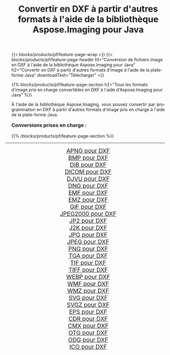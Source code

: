 ﻿---
title: Convertir en DXF à partir d'autres formats à l'aide de la bibliothèque Aspose.Imaging pour Java 
weight: 3920
url: /fr/java/conversion/to/dxf/ 
lang: fr
langdirlevel: 2
locales: zh-hans,ja,it,ru,de,es,fr,nl,id,lt,pl,pt,vi,tr,ko,zh-hant,ar,hi,th,sv,cs,uk,he
description: En utilisant Aspose.Imaging, vous pouvez convertir en DXF à partir d'autres formats en utilisant Java
---

{{< blocks/products/pf/feature-page-wrap >}}
{{< blocks/products/pf/feature-page-header h1="Conversion de fichiers image en DXF à l'aide de la bibliothèque Aspose.Imaging pour Java" h2="Convertir en DXF à partir d'autres formats d'image à l'aide de la plate-forme Java" downloadText="Télécharger" >}}


{{% blocks/products/pf/feature-page-section  h2="Tous les formats d'image pris en charge convertibles en DXF à l'aide d'Aspose.Imaging pour Java" %}}
<p align=justify>À l'aide de la bibliothèque Aspose.Imaging, vous pouvez convertir par programmation en DXF à partir d'autres formats d'image pris en charge à l'aide de la plate-forme Java.</p>
<h3 style="margin-top:16px;">
Conversions prises en charge :
</h3>
{{% /blocks/products/pf/feature-page-section %}}
<div class="container-fluid productfamilypage bg-gray">
    <div class="convertypes bg-gray agp-content section">
        <div class="container">
		<hr style="margin-left:-20px;"/>
		<div class="row other-converters" style="gap: 10px;font-size: 19px;text-align:center;">
		    <div class='col-md-3 other-converter remove-lp remove-rp'><a href="/imaging/fr/java/conversion/apng-to-dxf/" style="padding:15px;">APNG pour DXF</a></div>
<div class='col-md-3 other-converter remove-lp remove-rp'><a href="/imaging/fr/java/conversion/bmp-to-dxf/" style="padding:15px;">BMP pour DXF</a></div>
<div class='col-md-3 other-converter remove-lp remove-rp'><a href="/imaging/fr/java/conversion/dib-to-dxf/" style="padding:15px;">DIB pour DXF</a></div>
<div class='col-md-3 other-converter remove-lp remove-rp'><a href="/imaging/fr/java/conversion/dicom-to-dxf/" style="padding:15px;">DICOM pour DXF</a></div>
<div class='col-md-3 other-converter remove-lp remove-rp'><a href="/imaging/fr/java/conversion/djvu-to-dxf/" style="padding:15px;">DJVU pour DXF</a></div>
<div class='col-md-3 other-converter remove-lp remove-rp'><a href="/imaging/fr/java/conversion/dng-to-dxf/" style="padding:15px;">DNG pour DXF</a></div>
<div class='col-md-3 other-converter remove-lp remove-rp'><a href="/imaging/fr/java/conversion/emf-to-dxf/" style="padding:15px;">EMF pour DXF</a></div>
<div class='col-md-3 other-converter remove-lp remove-rp'><a href="/imaging/fr/java/conversion/emz-to-dxf/" style="padding:15px;">EMZ pour DXF</a></div>
<div class='col-md-3 other-converter remove-lp remove-rp'><a href="/imaging/fr/java/conversion/gif-to-dxf/" style="padding:15px;">GIF pour DXF</a></div>
<div class='col-md-3 other-converter remove-lp remove-rp'><a href="/imaging/fr/java/conversion/jpeg2000-to-dxf/" style="padding:15px;">JPEG2000 pour DXF</a></div>
<div class='col-md-3 other-converter remove-lp remove-rp'><a href="/imaging/fr/java/conversion/jp2-to-dxf/" style="padding:15px;">JP2 pour DXF</a></div>
<div class='col-md-3 other-converter remove-lp remove-rp'><a href="/imaging/fr/java/conversion/j2k-to-dxf/" style="padding:15px;">J2K pour DXF</a></div>
<div class='col-md-3 other-converter remove-lp remove-rp'><a href="/imaging/fr/java/conversion/jpg-to-dxf/" style="padding:15px;">JPG pour DXF</a></div>
<div class='col-md-3 other-converter remove-lp remove-rp'><a href="/imaging/fr/java/conversion/jpeg-to-dxf/" style="padding:15px;">JPEG pour DXF</a></div>
<div class='col-md-3 other-converter remove-lp remove-rp'><a href="/imaging/fr/java/conversion/png-to-dxf/" style="padding:15px;">PNG pour DXF</a></div>
<div class='col-md-3 other-converter remove-lp remove-rp'><a href="/imaging/fr/java/conversion/tga-to-dxf/" style="padding:15px;">TGA pour DXF</a></div>
<div class='col-md-3 other-converter remove-lp remove-rp'><a href="/imaging/fr/java/conversion/tif-to-dxf/" style="padding:15px;">TIF pour DXF</a></div>
<div class='col-md-3 other-converter remove-lp remove-rp'><a href="/imaging/fr/java/conversion/tiff-to-dxf/" style="padding:15px;">TIFF pour DXF</a></div>
<div class='col-md-3 other-converter remove-lp remove-rp'><a href="/imaging/fr/java/conversion/webp-to-dxf/" style="padding:15px;">WEBP pour DXF</a></div>
<div class='col-md-3 other-converter remove-lp remove-rp'><a href="/imaging/fr/java/conversion/wmf-to-dxf/" style="padding:15px;">WMF pour DXF</a></div>
<div class='col-md-3 other-converter remove-lp remove-rp'><a href="/imaging/fr/java/conversion/wmz-to-dxf/" style="padding:15px;">WMZ pour DXF</a></div>
<div class='col-md-3 other-converter remove-lp remove-rp'><a href="/imaging/fr/java/conversion/svg-to-dxf/" style="padding:15px;">SVG pour DXF</a></div>
<div class='col-md-3 other-converter remove-lp remove-rp'><a href="/imaging/fr/java/conversion/svgz-to-dxf/" style="padding:15px;">SVGZ pour DXF</a></div>
<div class='col-md-3 other-converter remove-lp remove-rp'><a href="/imaging/fr/java/conversion/eps-to-dxf/" style="padding:15px;">EPS pour DXF</a></div>
<div class='col-md-3 other-converter remove-lp remove-rp'><a href="/imaging/fr/java/conversion/cdr-to-dxf/" style="padding:15px;">CDR pour DXF</a></div>
<div class='col-md-3 other-converter remove-lp remove-rp'><a href="/imaging/fr/java/conversion/cmx-to-dxf/" style="padding:15px;">CMX pour DXF</a></div>
<div class='col-md-3 other-converter remove-lp remove-rp'><a href="/imaging/fr/java/conversion/otg-to-dxf/" style="padding:15px;">OTG pour DXF</a></div>
<div class='col-md-3 other-converter remove-lp remove-rp'><a href="/imaging/fr/java/conversion/odg-to-dxf/" style="padding:15px;">ODG pour DXF</a></div>
<div class='col-md-3 other-converter remove-lp remove-rp'><a href="/imaging/fr/java/conversion/ico-to-dxf/" style="padding:15px;">ICO pour DXF</a></div>
                </div>
        </div>
    </div>
</div>
<br/>

